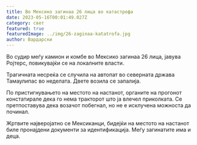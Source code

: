 ```yaml
---
title: Во Мексико загинаа 26 лица во катастрофа
date: 2023-05-16T00:01:49.027Z
category: свет
featured: true
featuredImage: ../img/26-zaginaa-katatrofa.jpg
author: Вардарски
---
```

Во судир меѓу камион и комбе во Мексико загинаа 26 лица, јавува Ројтерс, повикувајќи се на локалните власти.

Трагичната несреќа се случила на автопат во северната држава Тамаулипас ​​во неделата. Двете возила се запалија.

По пристигнувањето на местото на настанот, органите на прогонот констатирале дека го нема тракторот што ја влечел приколката. Се претпоставува дека возачот побегнал, но не е исклучена можноста да починал.

Жртвите најверојатно се Мексиканци, бидејќи на местото на настанот биле пронајдени документи за идентификација. Меѓу загинатите има и деца.